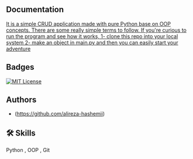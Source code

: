 ## Documentation

[It is a simple CRUD application made with pure Python base on OOP concepts. There are some  really simple terms to follow. If you're curious to run the program and see how it works, 1- clone this repo into your local system 2- make an object in main.py and then you can easily start your adventure](https://linktodocumentation)


## Badges


[![MIT License](https://img.shields.io/badge/License-MIT-green.svg)](https://choosealicense.com/licenses/mit/)



## Authors

- (https://github.com/alireza-hashemii)


## 🛠 Skills
Python , OOP , Git 

